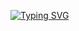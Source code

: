 [![Typing SVG](https://readme-typing-svg.herokuapp.com?color=%2336BCF7&lines=test)](https://git.io/typing-svg)

